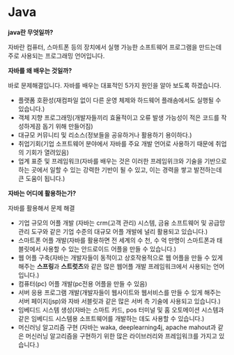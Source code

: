 # Java

**java란 무엇일까?**
> 

자바란 컴퓨터, 스마트폰 등의 장치에서 실행 가능한 소프트웨어 프로그램을 만드는데 주로 사용되는 프로그래밍 언어입니다.

**자바를 왜 배우는 것일까?**
> 

바로 문제해결입니다. 자바를 배우는 대표적인 5가지 원인을 알아 보도록 하겠습니다.

- 플랫폼 호환성(재컴파일 없이 다른 운영 체제와 하드웨어 플래솜에서도 실행될 수 있습니다.)
- 객체 지향 프로그래밍(개발자들끼리 효율적이고 오류 발생 가능성이 적은 코드를 작성하게끔 돕기 위해 만들어짐)
- 대규모 커뮤니티 및 리소스(정보들을 공유하거나 활용하기 용이하다.)
- 취업기회(기업 소프트웨어 분야에서 자바를 주요 개발 언어로 사용하기 때문에 취업의 기회가 열려있음)
- 업계 표준 및 프레임워크(자바를 배우는 것은 이러한 프레임위크와 기술을 기반으로 하는 곳에서 일할 수 있는 강력한 기반이 될 수 있고, 이는 경력을 쌓고 발전하는데 큰 도움이 됩니다.)

**자바는 어디에 활용하는가?**
> 

자바를 활용해서 문제 해결

- 기업 규모의 어플 개발 (자바는 crm(고객 관리) 시스템, 금융 소프트웨어 및 공급망 관리 도구와 같은 기업 수준의 대규모 어플 개발에 널리 활용되고 있습니다.)
- 스마트폰 어플 개발(자바를 활용하면 전 세계의 수 천, 수 억 만명이 스마트폰과 태블릿에서 사용할 수 있는 안드로이드 어플을 만들 수 있습니다.)
- 웹 어플 구축(자바는 개발자들이 동적이고 상호작용적으로 웹 어플을  만들 수 있게 해주는 **스프링**과 **스트럿츠**와 같은 많은 웹어플 개발 프레임워크에서 사용되는 언어입니다.)
- 컴퓨터(pc) 어플 개발(pc전용 어플을 만들 수 있음)
- 서버 응용 프로그램 개발(개발자들이 웹사이트와 웹서비스를 만들 수 있게 해주는 서버 페이지(jsp)와 자바 서블릿과 같은 많은 서버 측 기술에 사용되고 있습니다.)
- 임베디드 시스템 생성(자바는 스마트 카드, pos 터미널 및 홈 오토메이션 시스템과 같은 임베디드 시스템용 소프트웨어를 개발하는 데도 사용할 수 있습니다.)
- 머신러닝 알고리즘 구현 (자바는 waka, deeplearning4j, apache mahout과 같은 머신러닝 알고리즘을 구현하기 위한 많은 라이브러리와 프레임워크를 가지고 있습니다.)